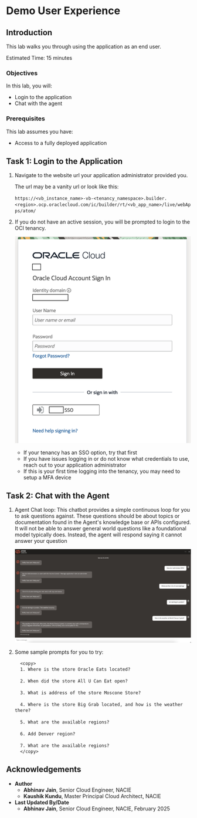 # Demo User Experience

## Introduction

This lab walks you through using the application as an end user.

Estimated Time: 15 minutes

### Objectives

In this lab, you will:

* Login to the application
* Chat with the agent

### Prerequisites

This lab assumes you have:

* Access to a fully deployed application

## Task 1: Login to the Application

1. Navigate to the website url your application administrator provided you.

    The url may be a vanity url or look like this:

    `https://<vb_instance_name>-vb-<tenancy_namespace>.builder.<region>.ocp.oraclecloud.com/ic/builder/rt/<vb_app_name>/live/webApps/atom/`

2. If you do not have an active session, you will be prompted to login to the OCI tenancy.

    ![login](images/login.png)

    * If your tenancy has an SSO option, try that first
    * If you have issues logging in or do not know what credentials to use, reach out to your application administrator
    * If this is your first time logging into the tenancy, you may need to setup a MFA device

## Task 2: Chat with the Agent

1. Agent Chat loop:
    This chatbot provides a simple continuous loop for you to ask questions against. These questions should be about topics or documentation found in the Agent's knowledge base or APIs configured.
    It will not be able to answer general world questions like a foundational model typically does. Instead, the agent will respond saying it cannot answer your question

    ![agent example](images/atom_demo_ss1.jpg)

2. Some sample prompts for you to try:

     ```text
       <copy>
       1. Where is the store Oracle Eats located?

       2. When did the store All U Can Eat open?

       3. What is address of the store Moscone Store?

       4. Where is the store Big Grab located, and how is the weather there?

       5. What are the available regions?

       6. Add Denver region?

       7. What are the available regions?
       </copy>
    ```

## Acknowledgements

* **Author**
    * **Abhinav Jain**, Senior Cloud Engineer, NACIE
    * **Kaushik Kundu**, Master Principal Cloud Architect, NACIE
* **Last Updated By/Date**
    * **Abhinav Jain**, Senior Cloud Engineer, NACIE, February 2025
